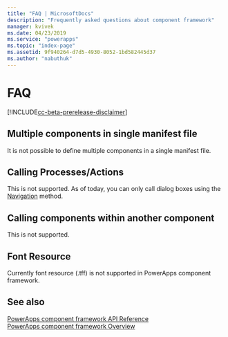 ```yaml
---
title: "FAQ | MicrosoftDocs"
description: "Frequently asked questions about component framework"
manager: kvivek
ms.date: 04/23/2019
ms.service: "powerapps"
ms.topic: "index-page"
ms.assetid: 9f940264-d7d5-4930-8052-1bd582445d37
ms.author: "nabuthuk"
---
```


# FAQ

[!INCLUDE[cc-beta-prerelease-disclaimer](../../includes/cc-beta-prerelease-disclaimer.md)]

## Multiple components in single manifest file

It is not possible to define multiple components in a single manifest file. 

## Calling Processes/Actions

This is not supported. As of today, you can only call dialog boxes using the [Navigation](reference/navigation.md) method.

## Calling components within another component

This is not supported.

## Font Resource

Currently font resource (.tff) is not supported in PowerApps component framework.

## See also

[PowerApps component framework API Reference](reference/index.md)<br/>
[PowerApps component framework Overview](overview.md)
